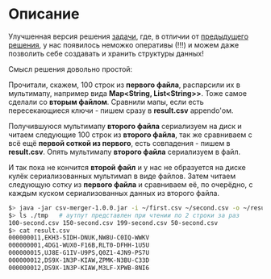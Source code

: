 # Описание #

Улучшенная версия решения [задачи](https://github.com/joesephz/interns-test/wiki), где, в отличии от [предыдущего решения](https://github.com/xxlabaza/csv-merger-java), у нас появилось неможко оперативы (!!!) и можем даже позволить себе создавать и хранить структуры данных!

Смысл решения довольно простой:

Прочитали, скажем, 100 строк из **первого файла**, распарсили их в мультимапу, например вида **Map\<String, List\<String\>\>**. Тоже самое сделали со **вторым файлом**. Сравнили мапы, если есть пересекающиеся ключи - пишем сразу в **result.csv** appendo'ом.

Получившуюся мультимапу **второго файла** сериализуем на диск и читаем следующие 100 строк из **второго файла**, так же сравниваем с всё ещё **первой соткой из первого**, есть совпадения - пишем в **result.csv**. Опять мультимапу **второго файла** сериализуем в файл. 

И так пока не кончится **второй файл** и у нас не образуется на диске кулёк сериализованных мультимап в виде файлов. Затем читаем следующую сотку из **первого файла** и сравниваем её, по очерёдно, с каждым куском сериализованных данных из второго файла.

```bash
$> java -jar csv-merger-1.0.0.jar -i ~/first.csv ~/second.csv -o ~/result.csv
$> ls ./tmp   # аутпут представлен при чтении по 2 строки за раз
100-second.csv 150-second.csv 199-second.csv 50-second.csv
$> cat result.csv 
000000011,EKH3-5IDH-DNUK,NW8U-C0IQ-WWKV
000000001,4DG1-WUX0-F16B,RLT0-DFHH-1U5U
000000015,UJ8E-G1IV-U9PS,Q0Z1-4JN9-PS7U
000000012,DS9X-1N3P-KIAW,ZPMK-N3BU-C33D
000000012,DS9X-1N3P-KIAW,M3LF-XPWB-8NI6
```
